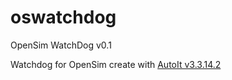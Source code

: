 # oswatchdog
OpenSim WatchDog v0.1

Watchdog for OpenSim create with <a href="https://www.autoitscript.com">AutoIt  v3.3.14.2</a>
